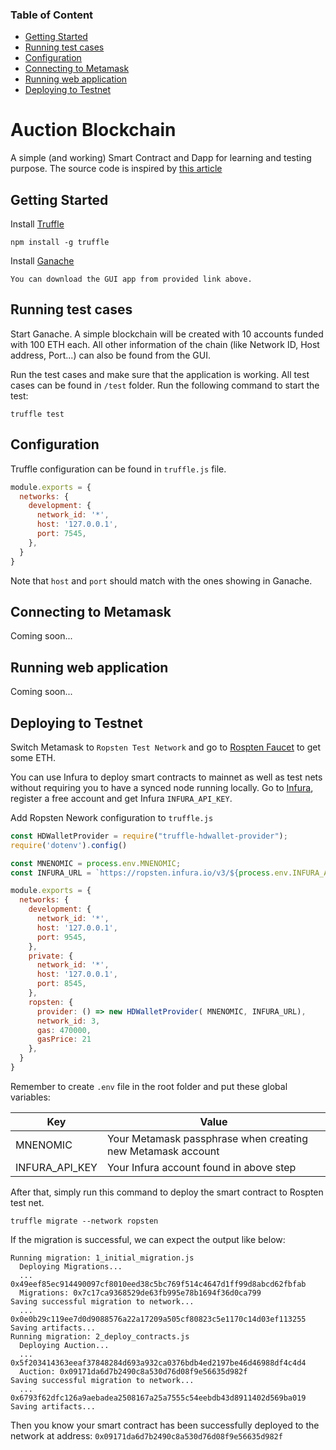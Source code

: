 ### Table of Content
  * [Getting Started](#getting-started)
  * [Running test cases](#running-test-cases)
  * [Configuration](#configuration)
  * [Connecting to Metamask](#connecting-to-metamask)
  * [Running web application](#running-web-application)
  * [Deploying to Testnet](#deploying-to-testnet)

# Auction Blockchain
A simple (and working) Smart Contract and Dapp for learning and testing purpose.
The source code is inspired by [this article](https://medium.com/coinmonks/test-a-smart-contract-with-truffle-3eb8e1929370)

## Getting Started
Install [Truffle](https://truffleframework.com/)
```
npm install -g truffle
```

Install [Ganache](https://truffleframework.com/ganache)
```
You can download the GUI app from provided link above.
```

## Running test cases
Start Ganache. A simple blockchain will be created with 10 accounts funded with 100 ETH each. All other information of the chain (like Network ID, Host address, Port...) can also be found from the GUI.

Run the test cases and make sure that the application is working. All test cases can be found in `/test` folder. Run the following command to start the test:
```
truffle test
```

## Configuration
Truffle configuration can be found in `truffle.js` file.

```JavaScript
module.exports = {
  networks: {
    development: {
      network_id: '*',
      host: '127.0.0.1',
      port: 7545,
    },
  }
}
```

Note that `host` and `port` should match with the ones showing in Ganache.

## Connecting to Metamask
Coming soon...

## Running web application
Coming soon...

## Deploying to Testnet
Switch Metamask to `Ropsten Test Network` and go to [Rospten Faucet](https://faucet.metamask.io/) to get some ETH.

You can use Infura to deploy smart contracts to mainnet as well as test nets without requiring you to have a synced node running locally. Go to [Infura](https://infura.io/), register a free account and get Infura `INFURA_API_KEY`.

Add Ropsten Nework configuration to `truffle.js`
```JavaScript
const HDWalletProvider = require("truffle-hdwallet-provider");
require('dotenv').config()

const MNENOMIC = process.env.MNENOMIC;
const INFURA_URL = `https://ropsten.infura.io/v3/${process.env.INFURA_API_KEY}`;

module.exports = {
  networks: {
    development: {
      network_id: '*',
      host: '127.0.0.1',
      port: 9545,
    },
    private: {
      network_id: '*',
      host: '127.0.0.1',
      port: 8545,
    },
    ropsten: {
      provider: () => new HDWalletProvider( MNENOMIC, INFURA_URL),
      network_id: 3,
      gas: 470000,
      gasPrice: 21
    },
  }
}
```
Remember to create `.env` file in the root folder and put these global variables:

|Key|Value|
|----|----|
|MNENOMIC|Your Metamask passphrase when creating new Metamask account|
|INFURA_API_KEY|Your Infura account found in above step|

After that, simply run this command to deploy the smart contract to Rospten test net.
```
truffle migrate --network ropsten
```

If the migration is successful, we can expect the output like below:
```
Running migration: 1_initial_migration.js
  Deploying Migrations...
  ... 0x49eef85ec914490097cf8010eed38c5bc769f514c4647d1ff99d8abcd62fbfab
  Migrations: 0x7c17ca9368529de63fb995e78b1694f36d0ca799
Saving successful migration to network...
  ... 0x0e0b29c119ee7d0d9088576a22a17209a505cf80823c5e1170c14d03ef113255
Saving artifacts...
Running migration: 2_deploy_contracts.js
  Deploying Auction...
  ... 0x5f203414363eeaf37848284d693a932ca0376bdb4ed2197be46d46988df4c4d4
  Auction: 0x09171da6d7b2490c8a530d76d08f9e56635d982f
Saving successful migration to network...
  ... 0x6793f62dfc126a9aebadea2508167a25a7555c54eebdb43d8911402d569ba019
Saving artifacts...
```

Then you know your smart contract has been successfully deployed to the network at address: `0x09171da6d7b2490c8a530d76d08f9e56635d982f`
